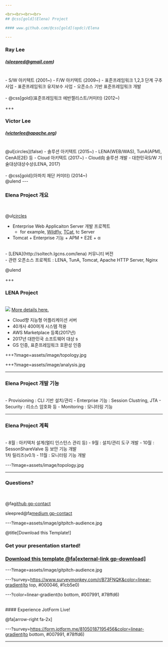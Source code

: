 ```yaml
---

<br><br><br><br>
## @css[gold](Elena) Project

#### www.github.com/@css[gold](opdc)/Elena

---
```


### Ray Lee
##### (sleepred@gmail.com)
<br>  
- S/W 아키텍트 (2001~) 
- F/W 아키텍트 (2009~)
  - 표준프레임워크 1,2,3 단계 구추 사업
  - 표준프레임워크 유지보수 사업  
  - 오픈소스 기반 표준프레임워크 개발 
<br><br>  
- @css[gold](표준프레임워크 에반젤리스트/커미터) (2012~) 

+++

### Victor Lee 
##### (victorlee@apache.org)
<br>  
@ul[circles](false)
- 솔루션 아키텍트 (2015~)
  - LENA(WEB/WAS), TunA(APM), CenA(E2E) 등  
- Cloud 아키텍트 (2017~)
  - Cloud向 솔루션 개발
  - 대한민국S/W 기술대상대상수상(LENA, 2017)<br>
<br>
- @css[gold](아파치 재단 커미터) (2014~) 
<br>
@ulend
---

### Elena Project 개요
<br>

@ul[circles](true)

- Enterprise Web Applicaiton Server 개발 프로젝트 
  + for example, [Wildfly](http://wildfly.org/about/), [TCat](https://www.mulesoft.com/tcat/leading-enterprise-apache-tomcat-application-server), tc Server
- Tomcat + Enterprise 기능 + APM + E2E + α
<br>
- [LENA](http://soltech.lgcns.com/lena) 커뮤니티 버전 
<br>
- 관련 오픈소스 프로젝트 : LENA, TunA, Tomcat, Apache HTTP Server, Nginx

@ulend

+++

### LENA Project

<br>
<div class="left2">
    <img src="./assets/image/lena-logo.jpg">
    <a href="http://soltech.lgcns.com/lena" class="pro-link">
    More details here.</a>
</div>
<div class="right2">
    <ul>
        <li>Cloud향 지능형 어플리케이션 서버</li>
        <li>40개사 400여개 시스템 적용</li>
        <li>AWS Marketplace 등록(2017년)</li>     
        <li>2017년 대한민국 소프트웨어 대상 s</li>
        <li>GS 인증, 표준프레임워크 호환성 인증</li>
    </ul>
</div>

+++?image=assets/image/topology.jpg

+++?image=assets/image/analysis.jpg

---

### Elena Project 개발 기능 
<br>
- Provisioning : CLI 기반 설치/관리
- Enterprise 기능 : Session Clustring, JTA
- Security : 리소스 암호화 등
- Monitoring : 모니터링 기능

---

### Elena Project 계획  
<br>
- 8월 : 아키텍처 설계(멀티 인스턴스 관리 등)
- 9월 : 설치/관리 도구 개발
- 10월 : SessonShareValve 등 보안 기능 개발<br>
         1차 릴리즈(v0.1)
- 11월 : 모니터링 기능 개발

---?image=assets/image/topology.jpg

---

### Questions?

<br>

@fa[github gp-contact](opdc)

sleepred@fa[medium gp-contact](@gmail.com)

---?image=assets/image/gitpitch-audience.jpg

@title[Download this Template!]

### <span class="white">Get your presentation started!</span>
### [Download this template @fa[external-link gp-download]](https://gitpitch.com/template/download/sky)

---?image=assets/image/gitpitch-audience.jpg

---?survey=https://www.surveymonkey.com/r/B73FNQK&color=linear-gradient(to top, #000046, #1cb5e0)

---?color=linear-gradient(to bottom, #007991, #78ffd6)

<br>
#### Experience JotForm Live!

@fa[arrow-right fa-2x]

---?survey=https://form.jotform.me/81050187195456&color=linear-gradient(to bottom, #007991, #78ffd6)

---
